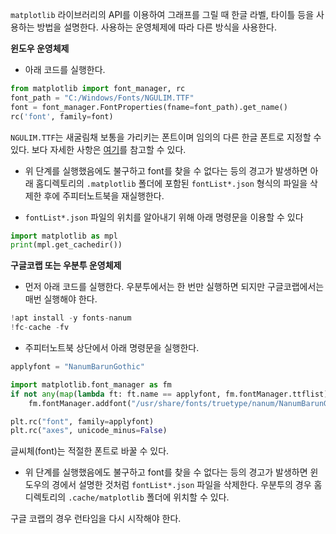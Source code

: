 `matplotlib` 라이브러리의 API를 이용하여 그래프를 그릴 때 한글 라벨, 타이틀 등을 사용하는 방법을 설명한다.
사용하는 운영체제에 따라 다른 방식을 사용한다. 

**윈도우 운영체제**

* 아래 코드를 실행한다. 

```python
from matplotlib import font_manager, rc
font_path = "C:/Windows/Fonts/NGULIM.TTF"
font = font_manager.FontProperties(fname=font_path).get_name()
rc('font', family=font)
```

`NGULIM.TTF`는 새굴림채 보통을 가리키는 폰트이며
임의의 다른 한글 폰트로 지정할 수 있다.
보다 자세한 사항은
[여기](https://bskyvision.com/entry/python-matplotlibpyplot%EB%A1%9C-%EA%B7%B8%EB%9E%98%ED%94%84-%EA%B7%B8%EB%A6%B4-%EB%95%8C-%ED%95%9C%EA%B8%80-%EA%B9%A8%EC%A7%90-%EB%AC%B8%EC%A0%9C-%ED%95%B4%EA%B2%B0-%EB%B0%A9%EB%B2%95)를 참고할 수 있다.

* 위 단계를 실행했음에도 불구하고 font를 찾을 수 없다는 등의 경고가 발생하면
아래 홈디렉토리의 `.matplotlib` 폴더에 포함된 `fontList*.json` 형식의 파일을 삭제한 후에
주피터노트북을 재실행한다.

* `fontList*.json` 파일의 위치를 알아내기 위해 아래 명령문을 이용할 수 있다

```python
import matplotlib as mpl
print(mpl.get_cachedir())
```

**구글코랩 또는 우분투 운영체제**

* 먼저 아래 코드를 실행한다.
    우분투에서는 한 번만 실행하면 되지만
    구글코랩에서는 매번 실행해야 한다.

```python
!apt install -y fonts-nanum
!fc-cache -fv
```
* 주피터노트북 상단에서 아래 명령문을 실행한다.

```python
applyfont = "NanumBarunGothic"

import matplotlib.font_manager as fm
if not any(map(lambda ft: ft.name == applyfont, fm.fontManager.ttflist)):
    fm.fontManager.addfont("/usr/share/fonts/truetype/nanum/NanumBarunGothic.ttf")

plt.rc("font", family=applyfont)
plt.rc("axes", unicode_minus=False)
```

글씨체(font)는 적절한 폰트로 바꿀 수 있다. 

* 위 단계를 실행했음에도 불구하고 font를 찾을 수 없다는 등의 경고가 발생하면
윈도우의 경에서 설명한 것처럼 `fontList*.json` 파일을 삭제한다.
우분투의 경우 홈디렉토리의 `.cache/matplotlib` 폴더에 위치할 수 있다.

구글 코랩의 경우 런타임을 다시 시작해야 한다.